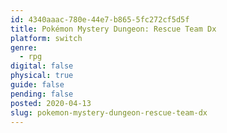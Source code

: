 ```yaml
---
id: 4340aaac-780e-44e7-b865-5fc272cf5d5f
title: Pokémon Mystery Dungeon: Rescue Team Dx
platform: switch
genre:
  - rpg
digital: false
physical: true
guide: false
pending: false
posted: 2020-04-13
slug: pokemon-mystery-dungeon-rescue-team-dx
---
```

